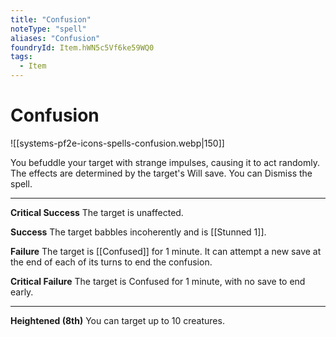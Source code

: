 ```yaml
---
title: "Confusion"
noteType: "spell"
aliases: "Confusion"
foundryId: Item.hWN5c5Vf6ke59WQ0
tags:
  - Item
---
```


# Confusion
![[systems-pf2e-icons-spells-confusion.webp|150]]

You befuddle your target with strange impulses, causing it to act randomly. The effects are determined by the target's Will save. You can Dismiss the spell.

* * *

**Critical Success** The target is unaffected.

**Success** The target babbles incoherently and is [[Stunned 1]].

**Failure** The target is [[Confused]] for 1 minute. It can attempt a new save at the end of each of its turns to end the confusion.

**Critical Failure** The target is Confused for 1 minute, with no save to end early.

* * *

**Heightened (8th)** You can target up to 10 creatures.
